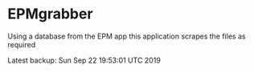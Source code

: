# EPMgrabber
Using a database from the EPM app this application scrapes the files as required


Latest backup: Sun Sep 22 19:53:01 UTC 2019
